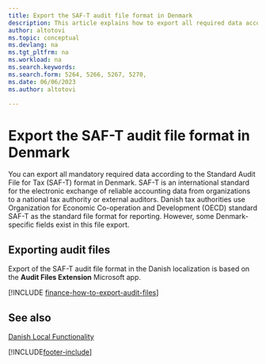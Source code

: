 ```yaml
---
title: Export the SAF-T audit file format in Denmark
description: This article explains how to export all required data according to the SAF-T format in Denmark.
author: altotovi
ms.topic: conceptual
ms.devlang: na
ms.tgt_pltfrm: na
ms.workload: na
ms.search.keywords:
ms.search.form: 5264, 5266, 5267, 5270, 
ms.date: 06/06/2023
ms.author: altotovi

---
```


# Export the SAF-T audit file format in Denmark

You can export all mandatory required data according to the Standard Audit File for Tax (SAF-T) format in Denmark. SAF-T is an international standard for the electronic exchange of reliable accounting data from organizations to a national tax authority or external auditors. Danish tax authorities use Organization for Economic Co-operation and Development (OECD) standard SAF-T as the standard file format for reporting. However, some Denmark-specific fields exist in this file export.

## Exporting audit files

Export of the SAF-T audit file format in the Danish localization is based on the **Audit Files Extension** Microsoft app.

[!INCLUDE [finance-how-to-export-audit-files](../../finance-how-to-export-audit-files.md)]

## See also

[Danish Local Functionality](denmark-local-functionality.md)

[!INCLUDE[footer-include](../../includes/footer-banner.md)]
